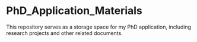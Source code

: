 # PhD_Application_Materials
This repository serves as a storage space for my PhD application, including research projects and other related documents.
